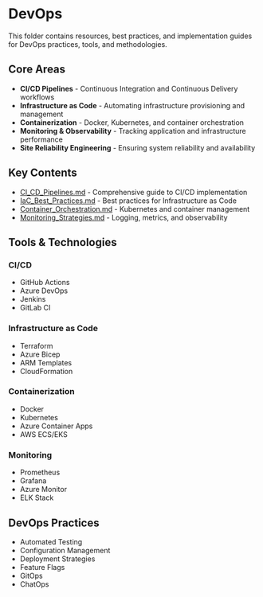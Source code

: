 # DevOps

This folder contains resources, best practices, and implementation guides for DevOps practices, tools, and methodologies.

## Core Areas

- **CI/CD Pipelines** - Continuous Integration and Continuous Delivery workflows
- **Infrastructure as Code** - Automating infrastructure provisioning and management
- **Containerization** - Docker, Kubernetes, and container orchestration
- **Monitoring & Observability** - Tracking application and infrastructure performance
- **Site Reliability Engineering** - Ensuring system reliability and availability

## Key Contents

- [CI_CD_Pipelines.md](./CI_CD_Pipelines.md) - Comprehensive guide to CI/CD implementation
- [IaC_Best_Practices.md](./IaC_Best_Practices.md) - Best practices for Infrastructure as Code
- [Container_Orchestration.md](./Container_Orchestration.md) - Kubernetes and container management
- [Monitoring_Strategies.md](./Monitoring_Strategies.md) - Logging, metrics, and observability

## Tools & Technologies

### CI/CD
- GitHub Actions
- Azure DevOps
- Jenkins
- GitLab CI

### Infrastructure as Code
- Terraform
- Azure Bicep
- ARM Templates
- CloudFormation

### Containerization
- Docker
- Kubernetes
- Azure Container Apps
- AWS ECS/EKS

### Monitoring
- Prometheus
- Grafana
- Azure Monitor
- ELK Stack

## DevOps Practices

- Automated Testing
- Configuration Management
- Deployment Strategies
- Feature Flags
- GitOps
- ChatOps